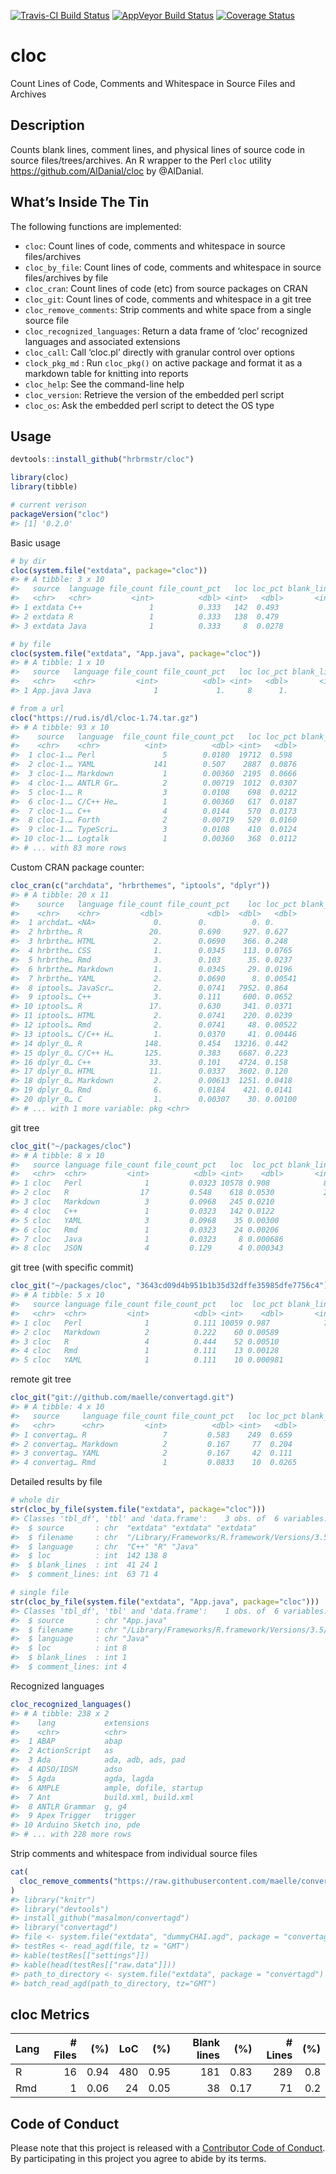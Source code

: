 
<!-- README.md is generated from README.Rmd. Please edit that file -->

[![Travis-CI Build
Status](https://travis-ci.org/hrbrmstr/cloc.svg?branch=master)](https://travis-ci.org/hrbrmstr/cloc)
[![AppVeyor Build
Status](https://ci.appveyor.com/api/projects/status/github/hrbrmstr/cloc?branch=master&svg=true)](https://ci.appveyor.com/project/hrbrmstr/cloc)
[![Coverage
Status](https://img.shields.io/codecov/c/github/hrbrmstr/cloc/master.svg)](https://codecov.io/github/hrbrmstr/cloc?branch=master)

# cloc

Count Lines of Code, Comments and Whitespace in Source Files and
Archives

## Description

Counts blank lines, comment lines, and physical lines of source code in
source files/trees/archives. An R wrapper to the Perl `cloc` utility
<https://github.com/AlDanial/cloc> by @AlDanial.

## What’s Inside The Tin

The following functions are implemented:

  - `cloc`: Count lines of code, comments and whitespace in source
    files/archives
  - `cloc_by_file`: Count lines of code, comments and whitespace in
    source files/archives by file
  - `cloc_cran`: Count lines of code (etc) from source packages on CRAN
  - `cloc_git`: Count lines of code, comments and whitespace in a git
    tree
  - `cloc_remove_comments`: Strip comments and white space from a single
    source file
  - `cloc_recognized_languages`: Return a data frame of ‘cloc’
    recognized languages and associated extensions
  - `cloc_call`: Call ‘cloc.pl’ directly with granular control over
    options
  - `clock_pkg_md` : Run `cloc_pkg()` on active package and format it as
    a markdown table for knitting into reports
  - `cloc_help`: See the command-line help
  - `cloc_version`: Retrieve the version of the embedded perl script
  - `cloc_os`: Ask the embedded perl script to detect the OS type

## Usage

``` r
devtools::install_github("hrbrmstr/cloc")
```

``` r
library(cloc)
library(tibble)

# current verison
packageVersion("cloc")
#> [1] '0.2.0'
```

Basic usage

``` r
# by dir
cloc(system.file("extdata", package="cloc"))
#> # A tibble: 3 x 10
#>   source  language file_count file_count_pct   loc loc_pct blank_lines blank_line_pct comment_lines comment_line_pct
#>   <chr>   <chr>         <int>          <dbl> <int>   <dbl>       <int>          <dbl>         <int>            <dbl>
#> 1 extdata C++               1          0.333   142  0.493           41         0.621             63           0.457 
#> 2 extdata R                 1          0.333   138  0.479           24         0.364             71           0.514 
#> 3 extdata Java              1          0.333     8  0.0278           1         0.0152             4           0.0290

# by file
cloc(system.file("extdata", "App.java", package="cloc"))
#> # A tibble: 1 x 10
#>   source   language file_count file_count_pct   loc loc_pct blank_lines blank_line_pct comment_lines comment_line_pct
#>   <chr>    <chr>         <int>          <dbl> <int>   <dbl>       <int>          <dbl>         <int>            <dbl>
#> 1 App.java Java              1             1.     8      1.           1             1.             4               1.

# from a url
cloc("https://rud.is/dl/cloc-1.74.tar.gz")
#> # A tibble: 93 x 10
#>    source   language  file_count file_count_pct   loc loc_pct blank_lines blank_line_pct comment_lines comment_line_pct
#>    <chr>    <chr>          <int>          <dbl> <int>   <dbl>       <int>          <dbl>         <int>            <dbl>
#>  1 cloc-1.… Perl               5        0.0180  19712  0.598         1353       0.420             2430          0.443  
#>  2 cloc-1.… YAML             141        0.507    2887  0.0876           1       0.000311           141          0.0257 
#>  3 cloc-1.… Markdown           1        0.00360  2195  0.0666         226       0.0702              26          0.00474
#>  4 cloc-1.… ANTLR Gr…          2        0.00719  1012  0.0307         200       0.0621              59          0.0108 
#>  5 cloc-1.… R                  3        0.0108    698  0.0212          95       0.0295             312          0.0569 
#>  6 cloc-1.… C/C++ He…          1        0.00360   617  0.0187         191       0.0593             780          0.142  
#>  7 cloc-1.… C++                4        0.0144    570  0.0173         132       0.0410             173          0.0315 
#>  8 cloc-1.… Forth              2        0.00719   529  0.0160          17       0.00528             84          0.0153 
#>  9 cloc-1.… TypeScri…          3        0.0108    410  0.0124          52       0.0162              39          0.00711
#> 10 cloc-1.… Logtalk            1        0.00360   368  0.0112          59       0.0183              57          0.0104 
#> # ... with 83 more rows
```

Custom CRAN package counter:

``` r
cloc_cran(c("archdata", "hrbrthemes", "iptools", "dplyr"))
#> # A tibble: 20 x 11
#>    source   language file_count file_count_pct    loc loc_pct blank_lines blank_line_pct comment_lines comment_line_pct
#>    <chr>    <chr>         <dbl>          <dbl>  <dbl>   <dbl>       <dbl>          <dbl>         <dbl>            <dbl>
#>  1 archdat… <NA>             0.        0.          0. 0.               0.       0.                  0.          0.     
#>  2 hrbrthe… R               20.        0.690     927. 0.627          183.       0.523             549.          0.823  
#>  3 hrbrthe… HTML             2.        0.0690    366. 0.248           48.       0.137               2.          0.00300
#>  4 hrbrthe… CSS              1.        0.0345    113. 0.0765          27.       0.0771              0.          0.     
#>  5 hrbrthe… Rmd              3.        0.103      35. 0.0237          78.       0.223             116.          0.174  
#>  6 hrbrthe… Markdown         1.        0.0345     29. 0.0196          14.       0.0400              0.          0.     
#>  7 hrbrthe… YAML             2.        0.0690      8. 0.00541          0.       0.                  0.          0.     
#>  8 iptools… JavaScr…         2.        0.0741   7952. 0.864          699.       0.693             356.          0.250  
#>  9 iptools… C++              3.        0.111     600. 0.0652         109.       0.108             260.          0.182  
#> 10 iptools… R               17.        0.630     341. 0.0371          92.       0.0912            531.          0.372  
#> 11 iptools… HTML             2.        0.0741    220. 0.0239          51.       0.0505              2.          0.00140
#> 12 iptools… Rmd              2.        0.0741     48. 0.00522         33.       0.0327             72.          0.0505 
#> 13 iptools… C/C++ H…         1.        0.0370     41. 0.00446         25.       0.0248            205.          0.144  
#> 14 dplyr_0… R              148.        0.454   13216. 0.442         2671.       0.380            3876.          0.673  
#> 15 dplyr_0… C/C++ H…       125.        0.383    6687. 0.223         1836.       0.261             267.          0.0464 
#> 16 dplyr_0… C++             33.        0.101    4724. 0.158          915.       0.130             336.          0.0583 
#> 17 dplyr_0… HTML            11.        0.0337   3602. 0.120          367.       0.0522             11.          0.00191
#> 18 dplyr_0… Markdown         2.        0.00613  1251. 0.0418         619.       0.0880              0.          0.     
#> 19 dplyr_0… Rmd              6.        0.0184    421. 0.0141         622.       0.0884           1270.          0.220  
#> 20 dplyr_0… C                1.        0.00307    30. 0.00100          7.       0.000995            0.          0.     
#> # ... with 1 more variable: pkg <chr>
```

git tree

``` r
cloc_git("~/packages/cloc")
#> # A tibble: 8 x 10
#>   source language file_count file_count_pct   loc  loc_pct blank_lines blank_line_pct comment_lines comment_line_pct
#>   <chr>  <chr>         <int>          <dbl> <int>    <dbl>       <int>          <dbl>         <int>            <dbl>
#> 1 cloc   Perl              1         0.0323 10578 0.908            838       0.708             1339          0.728  
#> 2 cloc   R                17         0.548    618 0.0530           205       0.173              360          0.196  
#> 3 cloc   Markdown          3         0.0968   245 0.0210            47       0.0397               0          0.     
#> 4 cloc   C++               1         0.0323   142 0.0122            41       0.0346              63          0.0342 
#> 5 cloc   YAML              3         0.0968    35 0.00300           14       0.0118               3          0.00163
#> 6 cloc   Rmd               1         0.0323    24 0.00206           38       0.0321              71          0.0386 
#> 7 cloc   Java              1         0.0323     8 0.000686           1       0.000845             4          0.00217
#> 8 cloc   JSON              4         0.129      4 0.000343           0       0.                   0          0.
```

git tree (with specific commit)

``` r
cloc_git("~/packages/cloc", "3643cd09d4b951b1b35d32dffe35985dfe7756c4")
#> # A tibble: 5 x 10
#>   source language file_count file_count_pct   loc  loc_pct blank_lines blank_line_pct comment_lines comment_line_pct
#>   <chr>  <chr>         <int>          <dbl> <int>    <dbl>       <int>          <dbl>         <int>            <dbl>
#> 1 cloc   Perl              1          0.111 10059 0.987            787        0.911            1292         0.957   
#> 2 cloc   Markdown          2          0.222    60 0.00589           31        0.0359              0         0.      
#> 3 cloc   R                 4          0.444    52 0.00510           22        0.0255             25         0.0185  
#> 4 cloc   Rmd               1          0.111    13 0.00128           21        0.0243             32         0.0237  
#> 5 cloc   YAML              1          0.111    10 0.000981           3        0.00347             1         0.000741
```

remote git tree

``` r
cloc_git("git://github.com/maelle/convertagd.git")
#> # A tibble: 4 x 10
#>   source     language file_count file_count_pct   loc loc_pct blank_lines blank_line_pct comment_lines comment_line_pct
#>   <chr>      <chr>         <int>          <dbl> <int>   <dbl>       <int>          <dbl>         <int>            <dbl>
#> 1 convertag… R                 7         0.583    249  0.659           70          0.560            68           0.667 
#> 2 convertag… Markdown          2         0.167     77  0.204           23          0.184             0           0.    
#> 3 convertag… YAML              2         0.167     42  0.111           16          0.128             4           0.0392
#> 4 convertag… Rmd               1         0.0833    10  0.0265          16          0.128            30           0.294
```

Detailed results by file

``` r
# whole dir
str(cloc_by_file(system.file("extdata", package="cloc")))
#> Classes 'tbl_df', 'tbl' and 'data.frame':    3 obs. of  6 variables:
#>  $ source       : chr  "extdata" "extdata" "extdata"
#>  $ filename     : chr  "/Library/Frameworks/R.framework/Versions/3.5/Resources/library/cloc/extdata/qrencoder.cpp" "/Library/Frameworks/R.framework/Versions/3.5/Resources/library/cloc/extdata/dbi.r" "/Library/Frameworks/R.framework/Versions/3.5/Resources/library/cloc/extdata/App.java"
#>  $ language     : chr  "C++" "R" "Java"
#>  $ loc          : int  142 138 8
#>  $ blank_lines  : int  41 24 1
#>  $ comment_lines: int  63 71 4

# single file
str(cloc_by_file(system.file("extdata", "App.java", package="cloc")))
#> Classes 'tbl_df', 'tbl' and 'data.frame':    1 obs. of  6 variables:
#>  $ source       : chr "App.java"
#>  $ filename     : chr "/Library/Frameworks/R.framework/Versions/3.5/Resources/library/cloc/extdata/App.java"
#>  $ language     : chr "Java"
#>  $ loc          : int 8
#>  $ blank_lines  : int 1
#>  $ comment_lines: int 4
```

Recognized languages

``` r
cloc_recognized_languages()
#> # A tibble: 238 x 2
#>    lang           extensions            
#>    <chr>          <chr>                 
#>  1 ABAP           abap                  
#>  2 ActionScript   as                    
#>  3 Ada            ada, adb, ads, pad    
#>  4 ADSO/IDSM      adso                  
#>  5 Agda           agda, lagda           
#>  6 AMPLE          ample, dofile, startup
#>  7 Ant            build.xml, build.xml  
#>  8 ANTLR Grammar  g, g4                 
#>  9 Apex Trigger   trigger               
#> 10 Arduino Sketch ino, pde              
#> # ... with 228 more rows
```

Strip comments and whitespace from individual source files

``` r
cat(
  cloc_remove_comments("https://raw.githubusercontent.com/maelle/convertagd/master/README.Rmd")
)
#> library("knitr")
#> library("devtools")
#> install_github("masalmon/convertagd")
#> library("convertagd")
#> file <- system.file("extdata", "dummyCHAI.agd", package = "convertagd")
#> testRes <- read_agd(file, tz = "GMT")
#> kable(testRes[["settings"]])
#> kable(head(testRes[["raw.data"]]))
#> path_to_directory <- system.file("extdata", package = "convertagd")
#> batch_read_agd(path_to_directory, tz="GMT")
```

## cloc Metrics

| Lang | \# Files |  (%) | LoC |  (%) | Blank lines |  (%) | \# Lines | (%) |
| :--- | -------: | ---: | --: | ---: | ----------: | ---: | -------: | --: |
| R    |       16 | 0.94 | 480 | 0.95 |         181 | 0.83 |      289 | 0.8 |
| Rmd  |        1 | 0.06 |  24 | 0.05 |          38 | 0.17 |       71 | 0.2 |

## Code of Conduct

Please note that this project is released with a [Contributor Code of
Conduct](CONDUCT.md). By participating in this project you agree to
abide by its terms.
